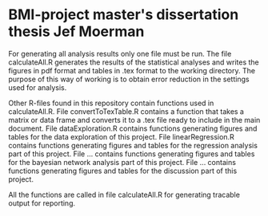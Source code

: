 # BMI-project master's dissertation thesis Jef Moerman

For generating all analysis results only one file must be run. The file calculateAll.R generates the results of the statistical analyses and writes the figures in pdf format and tables in .tex format to the working directory. The purpose of this way of working is to obtain error reduction in the settings used for analysis.

Other R-files found in this repository contain functions used in calculateAll.R. File convertToTexTable.R contains a function that takes a matrix or data frame and converts it to a .tex file ready to include in the main document. 
File dataExploration.R contains functions generating figures and tables for the data exploration of this project. 
File linearRegression.R contains functions generating figures and tables for the regression analysis part of this project. 
File ... contains functions generating figures and tables for the bayesian network analysis part of this project. 
File ... contains functions generating figures and tables for the discussion part of this project. 

All the functions are called in file calculateAll.R for generating tracable output for reporting.
